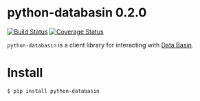 # python-databasin 0.2.0

[![Build Status](https://travis-ci.org/consbio/python-databasin.png?branch=master)](https://travis-ci.org/consbio/python-databasin) [![Coverage Status](https://coveralls.io/repos/consbio/python-databasin/badge.svg?branch=master&service=github)](https://coveralls.io/github/consbio/python-databasin?branch=master)

```python-databasin``` is a client library for interacting with [Data Basin](http://databasin.org).

# Install
```bash
$ pip install python-databasin
```
